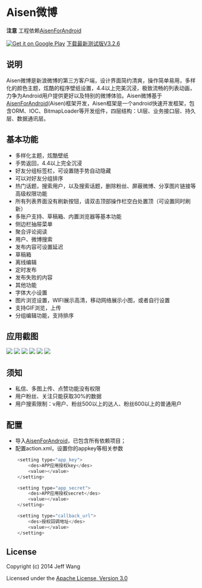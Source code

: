 # Aisen微博

**注意** 工程依赖[AisenForAndroid](https://github.com/wangdan/AisenForAndroid)

[![Get it on Google Play](http://www.android.com/images/brand/get_it_on_play_logo_small.png)](http://play.google.com/store/apps/details?id=org.aisen.weibo.sina)
[下载最新测试版V3.2.6](https://github.com/wangdan/AisenForOSC/raw/master/screenshot/googleplay_v3.2.6.apk)


## 说明
Aisen微博是新浪微博的第三方客户端，设计界面简约清爽，操作简单易用，多样化的颜色主题，炫酷的程序壁纸设置，4.4以上完美沉浸，极致流畅的列表动画，力争为Android用户提供更好以及特别的微博体验。Aisen微博基于[AisenForAndroid](https://github.com/wangdan/AisenForAndroid)(Aisen)框架开发，Aisen框架是一个android快速开发框架，包含ORM、IOC、BitmapLoader等开发组件，四层结构：UI层、业务接口层、持久层、数据通讯层。

## 基本功能
 
 * 多样化主题，炫酷壁纸
 * 手势返回，4.4以上完全沉浸
 * 好友分组标签栏，可设置随手势自动隐藏
 * 可以对好友分组排序
 * 热门话题，搜索用户，以及搜索话题，删除粉丝、屏蔽微博、分享图片链接等高级权限功能
 * 所有列表界面没有刷新按钮，请双击顶部操作栏空白处置顶（可设置同时刷新）
 * 多账户支持、草稿箱、内置浏览器等基本功能
 * 侧边栏抽屉菜单
 * 聚合评论阅读
 * 用户、微博搜索
 * 发布内容可设置延迟
 * 草稿箱
  * 离线编辑
  * 定时发布
  * 发布失败的内容
 * 其他功能
  * 字体大小设置
  * 图片浏览设置，WIFI展示高清，移动网络展示小图，或者自行设置
  * 支持GIF浏览，上传
  * 分组编辑功能，支持排序

## 应用截图

![](https://github.com/wangdan/AisenForOSC/raw/master/screenshot/6_git.jpg) 
![](https://github.com/wangdan/AisenForOSC/raw/master/screenshot/2_git.jpg) 
![](https://github.com/wangdan/AisenForOSC/raw/master/screenshot/6_git.png)
![](https://github.com/wangdan/AisenForOSC/raw/master/screenshot/3_git.jpg) 
![](https://github.com/wangdan/AisenForOSC/raw/master/screenshot/4_git.jpg) 
![](https://github.com/wangdan/AisenForOSC/raw/master/screenshot/5_git.jpg) 

## 须知
 * 私信、多图上传、点赞功能没有权限
 * 用户粉丝、关注只能获取30%的数据
 * 用户搜索限制：v用户、粉丝500以上的达人、粉丝600以上的普通用户

## 配置
 * 导入[AisenForAndroid](https://github.com/wangdan/AisenForAndroid)，已包含所有依赖项目；
 * 配置action.xml，设置你的appkey等相关参数
```java	
	<setting type="app_key">
		<des>APP应用授权key</des>
		<value></value>
	</setting>

	<setting type="app_secret">
		<des>APP应用授权secret</des>
		<value></value>
	</setting>

	<setting type="callback_url">
		<des>授权回调地址</des>
		<value></value>
	</setting>
```

## License

Copyright (c) 2014 Jeff Wang

Licensed under the [Apache License, Version 3.0](http://opensource.org/licenses/GPL-3.0)



